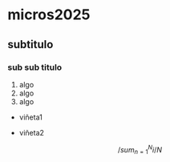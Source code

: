 # micros2025
## subtitulo
### sub sub titulo

1. algo
2. algo
3. algo

* viñeta1
* viñeta2

  $$/sum_{n=1}^{N}{i}/N$$
